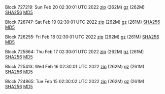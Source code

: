 Block 727219: Sun Feb 20 02:30:01 UTC 2022 [zip](https://files.01coin.io/mainnet/2022-02-20/bootstrap.dat.zip) (262M) [gz](https://files.01coin.io/mainnet/2022-02-20/bootstrap.dat.tar.gz) (262M) [SHA256](https://files.01coin.io/mainnet/2022-02-20/sha256.txt) [MD5](https://files.01coin.io/mainnet/2022-02-20/md5.txt)

Block 726747: Sat Feb 19 02:30:01 UTC 2022 [zip](https://files.01coin.io/mainnet/2022-02-19/bootstrap.dat.zip) (262M) [gz](https://files.01coin.io/mainnet/2022-02-19/bootstrap.dat.tar.gz) (261M) [SHA256](https://files.01coin.io/mainnet/2022-02-19/sha256.txt) [MD5](https://files.01coin.io/mainnet/2022-02-19/md5.txt)

Block 726255: Fri Feb 18 02:30:01 UTC 2022 [zip](https://files.01coin.io/mainnet/2022-02-18/bootstrap.dat.zip) (262M) [gz](https://files.01coin.io/mainnet/2022-02-18/bootstrap.dat.tar.gz) (261M) [SHA256](https://files.01coin.io/mainnet/2022-02-18/sha256.txt) [MD5](https://files.01coin.io/mainnet/2022-02-18/md5.txt)

Block 725864: Thu Feb 17 02:30:01 UTC 2022 [zip](https://files.01coin.io/mainnet/2022-02-17/bootstrap.dat.zip) (262M) [gz](https://files.01coin.io/mainnet/2022-02-17/bootstrap.dat.tar.gz) (261M) [SHA256](https://files.01coin.io/mainnet/2022-02-17/sha256.txt) [MD5](https://files.01coin.io/mainnet/2022-02-17/md5.txt)

Block 725413: Wed Feb 16 02:30:01 UTC 2022 [zip](https://files.01coin.io/mainnet/2022-02-16/bootstrap.dat.zip) (262M) [gz](https://files.01coin.io/mainnet/2022-02-16/bootstrap.dat.tar.gz) (261M) [SHA256](https://files.01coin.io/mainnet/2022-02-16/sha256.txt) [MD5](https://files.01coin.io/mainnet/2022-02-16/md5.txt)

Block 724865: Tue Feb 15 02:30:02 UTC 2022 [zip](https://files.01coin.io/mainnet/2022-02-15/bootstrap.dat.zip) (262M) [gz](https://files.01coin.io/mainnet/2022-02-15/bootstrap.dat.tar.gz) (261M) [SHA256](https://files.01coin.io/mainnet/2022-02-15/sha256.txt) [MD5](https://files.01coin.io/mainnet/2022-02-15/md5.txt)
